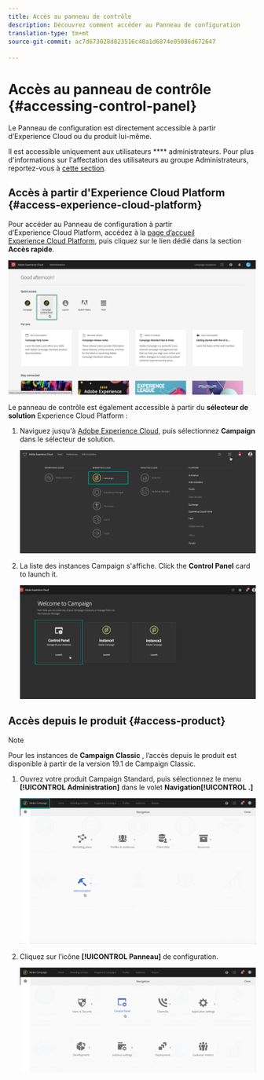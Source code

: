 ```yaml
---
title: Accès au panneau de contrôle
description: Découvrez comment accéder au Panneau de configuration
translation-type: tm+mt
source-git-commit: ac7d673028d823516c48a1d6874e05086d672647

---
```



# Accès au panneau de contrôle {#accessing-control-panel}

Le Panneau de configuration est directement accessible à partir d’Experience Cloud ou du produit lui-même.

Il est accessible uniquement aux utilisateurs **** administrateurs. Pour plus d'informations sur l'affectation des utilisateurs au groupe Administrateurs, reportez-vous à [cette section](../../discover/using/managing-permissions.md).

## Accès à partir d'Experience Cloud Platform {#access-experience-cloud-platform}

Pour accéder au Panneau de configuration à partir d’Experience Cloud Platform, accédez à la [page d’accueil Experience Cloud Platform](https://amc.experiencecloud.adobe.com/), puis cliquez sur le lien dédié dans la section **Accès rapide**.

![](assets/quickaccess.png)

Le panneau de contrôle est également accessible à partir du **sélecteur de solution** Experience Cloud Platform :

1. Naviguez jusqu'à [Adobe Experience Cloud](https://amc.experiencecloud.adobe.com/), puis sélectionnez **Campaign** dans le sélecteur de solution.

   ![](assets/control_panel_access1.png)

1. La liste des instances Campaign s'affiche. Click the **Control Panel** card to launch it.

   ![](assets/control_panel_access2NEW.png)

## Accès depuis le produit {#access-product}

>[!NOTE]
>
>Pour les instances de **Campaign Classic** , l’accès depuis le produit est disponible à partir de la version 19.1 de Campaign Classic.

1. Ouvrez votre produit Campaign Standard, puis sélectionnez le menu **[!UICONTROL Administration]** dans le volet **Navigation[!UICONTROL .]**

   ![](assets/control_panel_access3.png)

1. Cliquez sur l’icône **[!UICONTROL Panneau]** de configuration.

   ![](assets/control_panel_access4new.png)
